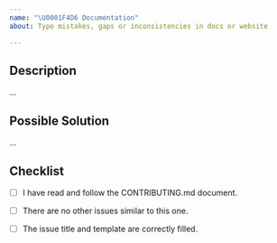 ```yaml
---
name: "\U0001F4D6 Documentation"
about: Typo mistakes, gaps or inconsistencies in docs or website

---
```


<!------------------------------------------------------------------------------
│                  Please fill the following template.
│           For more information, see the CONTRIBUTING.md document
│            
│       ⚠ Only submit documentation issues here. For help or questions to
│       the community, see the forum: https://foundation.zurb.com/forum
└------------------------------------------------------------------------------>

## Description
<!-------------------------------------------------------------------
│   What is incorrect, missing or could be improved?
└------------------------------------------------------------------->

...


## Possible Solution
<!-------------------------------------------------------------------
│   What do you suggest to resolve this issue?
└------------------------------------------------------------------->

...


## Checklist
<!-------------------------------------------------------------------
│   Please ensure that all the following points are respected.
│   Fill with [x] the boxes once the rule is respected.
└------------------------------------------------------------------->
- [ ] I have read and follow the CONTRIBUTING.md document.
- [ ] There are no other issues similar to this one.
- [ ] The issue title and template are correctly filled.


<!------------------------------------------------------------------------------
            For more information, see the CONTRIBUTING.md document
              Thank you for your pull request and happy coding ;)
------------------------------------------------------------------------------->

